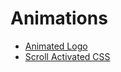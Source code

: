 # Animations

- [Animated Logo](./01AnimatedLogo/)
- [Scroll Activated CSS](./02ScrollActivatedCSS/)

